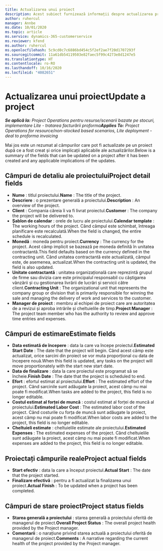 ```yaml
---
title: Actualizarea unui proiect
description: Acest subiect furnizează informații despre actualizarea proiectelor în Project Operations.
author: ruhercul
manager: Annbe
ms.date: 10/01/2020
ms.topic: article
ms.service: dynamics-365-customerservice
ms.reviewer: kfend
ms.author: ruhercul
ms.openlocfilehash: 5c9cd0c7c6886bd454c5f2ef2ae7f20d1707293f
ms.sourcegitcommit: 11a61db54119503e82faec5f99c4273e8d1247e5
ms.translationtype: HT
ms.contentlocale: ro-RO
ms.lasthandoff: 10/16/2020
ms.locfileid: "4082651"
---
```

# <a name="update-a-project"></a><span data-ttu-id="a5d41-103">Actualizarea unui proiect</span><span class="sxs-lookup"><span data-stu-id="a5d41-103">Update a project</span></span>

<span data-ttu-id="a5d41-104">_**Se aplică la:** Project Operations pentru resurse/scenarii bazate pe stocuri, implementare Lite - tratarea facturării proforma_</span><span class="sxs-lookup"><span data-stu-id="a5d41-104">_**Applies To:** Project Operations for resource/non-stocked based scenarios, Lite deployment - deal to proforma invoicing_</span></span>

<span data-ttu-id="a5d41-105">Mai jos este un rezumat al câmpurilor care pot fi actualizate pe un proiect după ce a fost creat și orice implicații aplicabile ale actualizărilor.</span><span class="sxs-lookup"><span data-stu-id="a5d41-105">Below is a summary of the fields that can be updated on a project after it has been created and any applicable implications of the updates.</span></span>

## <a name="project-detail-fields"></a><span data-ttu-id="a5d41-106">Câmpuri de detaliu ale proiectului</span><span class="sxs-lookup"><span data-stu-id="a5d41-106">Project detail fields</span></span>

- <span data-ttu-id="a5d41-107">**Nume** : titlul proiectului.</span><span class="sxs-lookup"><span data-stu-id="a5d41-107">**Name** : The title of the project.</span></span>
- <span data-ttu-id="a5d41-108">**Descriere** : o prezentare generală a proiectului.</span><span class="sxs-lookup"><span data-stu-id="a5d41-108">**Description** : An overview of the project.</span></span>
- <span data-ttu-id="a5d41-109">**Client** : Compania căreia îi va fi livrat proiectul.</span><span class="sxs-lookup"><span data-stu-id="a5d41-109">**Customer** : The company the project will be delivered to.</span></span>
- <span data-ttu-id="a5d41-110">**Șablon de calendar** : orele de lucru ale proiectului.</span><span class="sxs-lookup"><span data-stu-id="a5d41-110">**Calendar template** : The working hours of the project.</span></span> <span data-ttu-id="a5d41-111">Când câmpul este schimbat, întreaga planificare este recalculată.</span><span class="sxs-lookup"><span data-stu-id="a5d41-111">When the field is changed, the entire schedule is recalculated.</span></span>
- <span data-ttu-id="a5d41-112">**Monedă** : moneda pentru proiect.</span><span class="sxs-lookup"><span data-stu-id="a5d41-112">**Currency** : The currency for the project.</span></span> <span data-ttu-id="a5d41-113">Acest câmp implicit se bazează pe moneda definită în unitatea contractantă.</span><span class="sxs-lookup"><span data-stu-id="a5d41-113">This field defaults based on the currency defined in the contracting unit.</span></span> <span data-ttu-id="a5d41-114">Când unitatea contractantă este actualizată, câmpul este, de asemenea, actualizat.</span><span class="sxs-lookup"><span data-stu-id="a5d41-114">When the contracting unit is updated, the field is also updated.</span></span>
- <span data-ttu-id="a5d41-115">**Unitate contractantă** : unitatea organizațională care reprezintă grupul de firme sau divizia care este principalul responsabil cu câștigarea vânzării și cu gestionarea livrării de lucrări și servicii către client.</span><span class="sxs-lookup"><span data-stu-id="a5d41-115">**Contracting Unit** : The organizational unit that represents the company group or division that is primarily responsible for winning the sale and managing the delivery of work and services to the customer.</span></span> 
- <span data-ttu-id="a5d41-116">**Manager de proiect** : membru al echipei de proiect care are autoritatea de a revizui și aproba intrările și cheltuielile de timp.</span><span class="sxs-lookup"><span data-stu-id="a5d41-116">**Project Manager** : The project team member who has the authority to review and approve time entries and expenses.</span></span>

## <a name="estimate-fields"></a><span data-ttu-id="a5d41-117">Câmpuri de estimare</span><span class="sxs-lookup"><span data-stu-id="a5d41-117">Estimate fields</span></span>

- <span data-ttu-id="a5d41-118">**Data estimată de începere** : data la care va începe proiectul.</span><span class="sxs-lookup"><span data-stu-id="a5d41-118">**Estimated Start Date** : The date that the project will begin.</span></span> <span data-ttu-id="a5d41-119">Când acest câmp este actualizat, orice sarcini din proiect se vor muta proporțional cu data de începere nouă.</span><span class="sxs-lookup"><span data-stu-id="a5d41-119">When this field is updated, any tasks on the project will move proportionately with the start new start date.</span></span>
- <span data-ttu-id="a5d41-120">**Data de finalizare** : data la care proiectul este programat să se încheie.</span><span class="sxs-lookup"><span data-stu-id="a5d41-120">**Finish Date** : The date that the project is scheduled to end.</span></span>
- <span data-ttu-id="a5d41-121">**Efort** : efortul estimat al proiectului.</span><span class="sxs-lookup"><span data-stu-id="a5d41-121">**Effort** : The estimated effort of the project.</span></span> <span data-ttu-id="a5d41-122">Când sarcinile sunt adăugate la proiect, acest câmp nu mai poate fi modificat.</span><span class="sxs-lookup"><span data-stu-id="a5d41-122">When tasks are added to the project, this field is no longer editable.</span></span>
- <span data-ttu-id="a5d41-123">**Costul estimat al forței de muncă** : costul estimat al forței de muncă al proiectului.</span><span class="sxs-lookup"><span data-stu-id="a5d41-123">**Estimated Labor Cost** : The estimated labor cost of the project.</span></span> <span data-ttu-id="a5d41-124">Când costurile cu forța de muncă sunt adăugate la proiect, acest câmp nu mai poate fi modificat.</span><span class="sxs-lookup"><span data-stu-id="a5d41-124">When labor costs are added to the project, this field is no longer editable.</span></span>
- <span data-ttu-id="a5d41-125">**Cheltuieli estimate** : cheltuielile estimate ale proiectului.</span><span class="sxs-lookup"><span data-stu-id="a5d41-125">**Estimated Expenses** : The estimated expenses of the project.</span></span> <span data-ttu-id="a5d41-126">Când cheltuielile sunt adăugate la proiect, acest câmp nu mai poate fi modificat.</span><span class="sxs-lookup"><span data-stu-id="a5d41-126">When expenses are added to the project, this field is no longer editable.</span></span>

## <a name="project-actual-fields"></a><span data-ttu-id="a5d41-127">Proiectați câmpurile reale</span><span class="sxs-lookup"><span data-stu-id="a5d41-127">Project actual fields</span></span>
- <span data-ttu-id="a5d41-128">**Start efectiv** : data la care a început proiectul.</span><span class="sxs-lookup"><span data-stu-id="a5d41-128">**Actual Start** : The date that the project started.</span></span>
- <span data-ttu-id="a5d41-129">**Finalizare efectivă** : pentru a fi actualizat la finalizarea unui proiect.</span><span class="sxs-lookup"><span data-stu-id="a5d41-129">**Actual Finish** : To be updated when a project has been completed.</span></span>

## <a name="project-status-fields"></a><span data-ttu-id="a5d41-130">Câmpuri de stare proiect</span><span class="sxs-lookup"><span data-stu-id="a5d41-130">Project status fields</span></span>

- <span data-ttu-id="a5d41-131">**Starea generală a proiectului** : starea generală a proiectului oferită de managerul de proiect.</span><span class="sxs-lookup"><span data-stu-id="a5d41-131">**Overall Project Status** : The overall project health provided by the Project manager.</span></span>
- <span data-ttu-id="a5d41-132">**Comentarii** : o narațiune privind starea actuală a proiectului oferită de managerul de proiect.</span><span class="sxs-lookup"><span data-stu-id="a5d41-132">**Comments** : A narrative regarding the current health of the project provided by the Project manager.</span></span>

